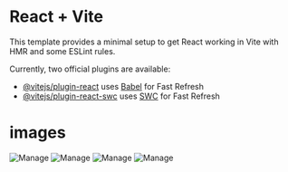 # React + Vite

This template provides a minimal setup to get React working in Vite with HMR and some ESLint rules.

Currently, two official plugins are available:

- [@vitejs/plugin-react](https://github.com/vitejs/vite-plugin-react/blob/main/packages/plugin-react/README.md) uses [Babel](https://babeljs.io/) for Fast Refresh
- [@vitejs/plugin-react-swc](https://github.com/vitejs/vite-plugin-react-swc) uses [SWC](https://swc.rs/) for Fast Refresh
# images 
![Manage ](../3D%20Objects/managesofts.png)
![Manage ](../3D%20Objects/man2.png)
![Manage ](../3D%20Objects/man3.png)
![Manage ](../3D%20Objects/footer.png)
